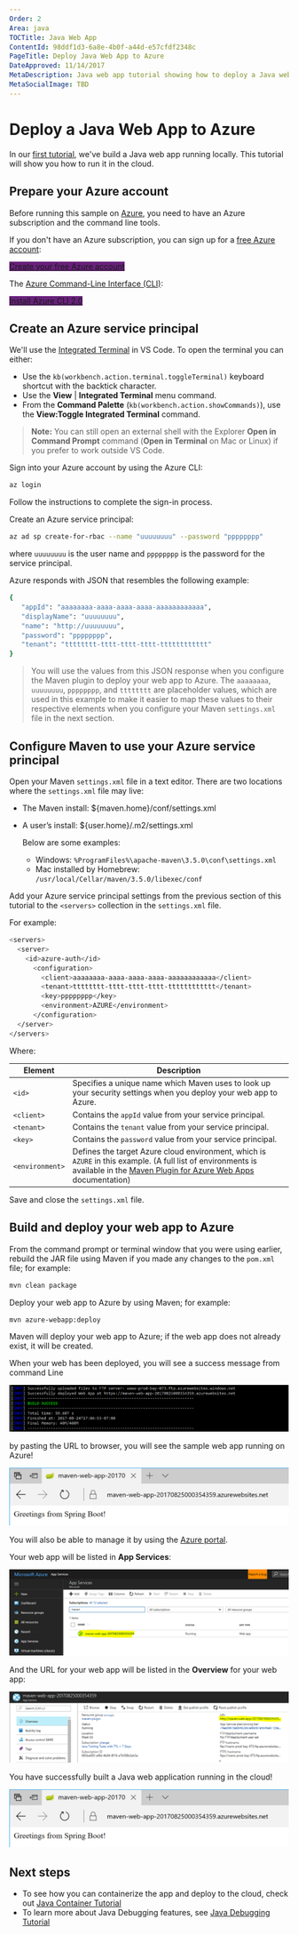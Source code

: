 ```yaml
---
Order: 2
Area: java
TOCTitle: Java Web App
ContentId: 98ddf1d3-6a8e-4b0f-a44d-e57cfdf2348c
PageTitle: Deploy Java Web App to Azure
DateApproved: 11/14/2017
MetaDescription: Java web app tutorial showing how to deploy a Java web app to Azure
MetaSocialImage: TBD
---
```

# Deploy a Java Web App to Azure

In our [first tutorial](/docs/java/java-tutorial.md), we've build a Java web app running locally. This tutorial will show you how to run it in the cloud.

## Prepare your Azure account

Before running this sample on [Azure](http://www.azure.com), you need to have an Azure subscription and the command line tools.

If you don't have an Azure subscription, you can sign up for a [free Azure account](https://azure.microsoft.com/pricing/free-trial/):

<a class="tutorial-next-btn" href="https://azure.microsoft.com/pricing/free-trial/" target="_blank" style="background-color:#68217A">Create your free Azure account</a>

The [Azure Command-Line Interface (CLI)](https://docs.microsoft.com/cli/azure/overview):

<a class="tutorial-next-btn" href="https://docs.microsoft.com//cli/azure/install-azure-cli" target="_blank" style="background-color:#68217A">Install Azure CLI 2.0</a>

[comment]: <> (Replace it with using App Service Extension once Java support is ready)

## Create an Azure service principal

We'll use the [Integrated Terminal](/docs/editor/integrated-terminal.md) in VS Code. To open the terminal you can either:

* Use the `kb(workbench.action.terminal.toggleTerminal)` keyboard shortcut with the backtick character.
* Use the **View** | **Integrated Terminal** menu command.
* From the **Command Palette** (`kb(workbench.action.showCommands)`), use the **View:Toggle Integrated Terminal** command.

> **Note:** You can still open an external shell with the Explorer **Open in Command Prompt** command (**Open in Terminal** on Mac or Linux) if you prefer to work outside VS Code.

Sign into your Azure account by using the Azure CLI:

```bash
az login
```

Follow the instructions to complete the sign-in process.

Create an Azure service principal:

```bash
az ad sp create-for-rbac --name "uuuuuuuu" --password "pppppppp"
```

where `uuuuuuuu` is the user name and `pppppppp` is the password for the service principal.

Azure responds with JSON that resembles the following example:

   ```bash
   {
      "appId": "aaaaaaaa-aaaa-aaaa-aaaa-aaaaaaaaaaaa",
      "displayName": "uuuuuuuu",
      "name": "http://uuuuuuuu",
      "password": "pppppppp",
      "tenant": "tttttttt-tttt-tttt-tttt-tttttttttttt"
   }
   ```

   > You will use the values from this JSON response when you configure the Maven plugin to deploy your web app to Azure. The `aaaaaaaa`, `uuuuuuuu`, `pppppppp`, and `tttttttt` are placeholder values, which are used in this example to make it easier to map these values to their respective elements when you configure your Maven `settings.xml` file in the next section.

## Configure Maven to use your Azure service principal

Open your Maven `settings.xml` file in a text editor. There are two locations where the `settings.xml` file may live:

* The Maven install: ${maven.home}/conf/settings.xml
* A user’s install: ${user.home}/.m2/settings.xml

  Below are some examples:

  * Windows: `%ProgramFiles%\apache-maven\3.5.0\conf\settings.xml`
  * Mac installed by Homebrew: `/usr/local/Cellar/maven/3.5.0/libexec/conf`

Add your Azure service principal settings from the previous section of this tutorial to the `<servers>` collection in the `settings.xml` file.

For example:

```bash
<servers>
  <server>
    <id>azure-auth</id>
      <configuration>
        <client>aaaaaaaa-aaaa-aaaa-aaaa-aaaaaaaaaaaa</client>
        <tenant>tttttttt-tttt-tttt-tttt-tttttttttttt</tenant>
        <key>pppppppp</key>
        <environment>AZURE</environment>
      </configuration>
  </server>
</servers>
```

Where:

Element | Description
---|---
`<id>` | Specifies a unique name which Maven uses to look up your security settings when you deploy your web app to Azure.
`<client>` | Contains the `appId` value from your service principal.
`<tenant>` | Contains the `tenant` value from your service principal.
`<key>` | Contains the `password` value from your service principal.
`<environment>` | Defines the target Azure cloud environment, which is `AZURE` in this example. (A full list of environments is available in the [Maven Plugin for Azure Web Apps](TBD) documentation)

Save and close the `settings.xml` file.

## Build and deploy your web app to Azure

From the command prompt or terminal window that you were using earlier, rebuild the JAR file using Maven if you made any changes to the `pom.xml` file; for example:

```bash
mvn clean package
```

Deploy your web app to Azure by using Maven; for example:

```bash
mvn azure-webapp:deploy
```

Maven will deploy your web app to Azure; if the web app does not already exist, it will be created.

When your web has been deployed, you will see a success message from command Line

![Deploy Success](images/java-webapp/deploy-success.png)

by pasting the URL to browser, you will see the sample web app running on Azure!

![Greeting cloud](images/java-webapp/greeting-cloud.png)

You will also be able to manage it by using the [Azure portal](https://portal.azure.com/).

Your web app will be listed in **App Services**:

![App Service View](images/java-webapp/app-service-view.png)

And the URL for your web app will be listed in the **Overview** for your web app:

![Overview](images/java-webapp/overview.png)

You have successfully built a Java web application running in the cloud!

![Greeting cloud](images/java-webapp/greeting-cloud.png)

## Next steps

* To see how you can containerize the app and deploy to the cloud, check out [Java Container Tutorial](/docs/java/java-container.md)
* To learn more about Java Debugging features, see [Java Debugging Tutorial](/docs/java/java-debugging.md)
